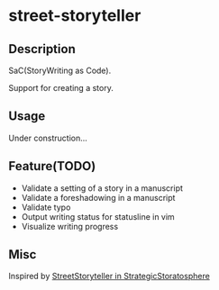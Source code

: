 # street-storyteller

## Description

SaC(StoryWriting as Code).

Support for creating a story.

## Usage

Under construction...

## Feature(TODO)

- Validate a setting of a story in a manuscript
- Validate a foreshadowing in a manuscript
- Validate typo
- Output writing status for statusline in vim
- Visualize writing progress

## Misc

Inspired by [StreetStoryteller in StrategicStoratosphere](http://motonaga.world.coocan.jp/)

